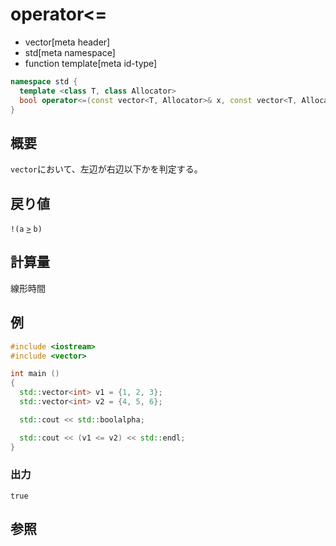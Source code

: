 # operator<=
* vector[meta header]
* std[meta namespace]
* function template[meta id-type]

```cpp
namespace std {
  template <class T, class Allocator>
  bool operator<=(const vector<T, Allocator>& x, const vector<T, Allocator>& y);
}
```

## 概要
`vector`において、左辺が右辺以下かを判定する。


## 戻り値
`!(a` [`>`](op_greater.md) `b)`


## 計算量
線形時間


## 例
```cpp example
#include <iostream>
#include <vector>

int main ()
{
  std::vector<int> v1 = {1, 2, 3};
  std::vector<int> v2 = {4, 5, 6};

  std::cout << std::boolalpha;

  std::cout << (v1 <= v2) << std::endl;
}
```

### 出力
```
true
```

## 参照


